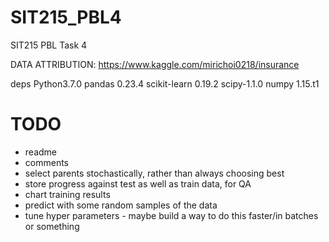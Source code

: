 # SIT215_PBL4
SIT215 PBL Task 4

DATA ATTRIBUTION: https://www.kaggle.com/mirichoi0218/insurance

deps
Python3.7.0
pandas          0.23.4
scikit-learn    0.19.2
scipy-1.1.0
numpy 1.15.t1

# TODO

- readme
- comments
- select parents stochastically, rather than always choosing best
- store progress against test as well as train data, for QA
- chart training results
- predict with some random samples of the data
- tune hyper parameters - maybe build a way to do this faster/in batches or something
